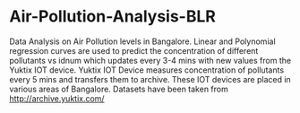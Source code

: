 # Air-Pollution-Analysis-BLR
Data Analysis on Air Pollution levels in Bangalore.
Linear and Polynomial regression curves are used to predict the concentration of different pollutants vs idnum which updates every 3-4 mins
with new values from the Yuktix IOT device.
Yuktix IOT Device measures concentration of pollutants every 5 mins and transfers them to archive.
These IOT devices are placed in various areas of Bangalore.
Datasets have been taken from http://archive.yuktix.com/
